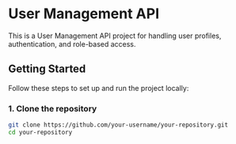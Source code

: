 # User Management API

This is a User Management API project for handling user profiles, authentication, and role-based access.

## Getting Started

Follow these steps to set up and run the project locally:

### 1. Clone the repository

```bash
git clone https://github.com/your-username/your-repository.git
cd your-repository


